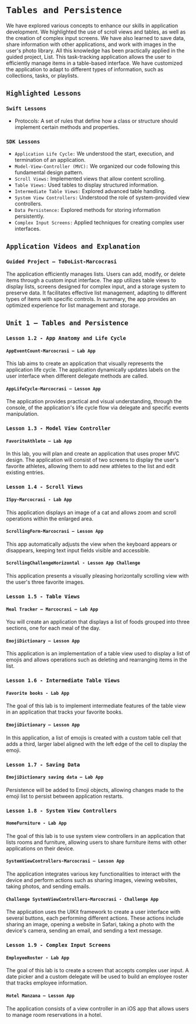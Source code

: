 # `Tables and Persistence`

We have explored various concepts to enhance our skills in application development. We highlighted the use of scroll views and tables, as well as the creation of complex input screens. We have also learned to save data, share information with other applications, and work with images in the user's photo library. All this knowledge has been practically applied in the guided project, List. This task-tracking application allows the user to efficiently manage items in a table-based interface. We have customized the application to adapt to different types of information, such as collections, tasks, or playlists.

## `Highlighted Lessons`

### `Swift Lessons`
- Protocols: A set of rules that define how a class or structure should implement certain methods and properties.

### `SDK Lessons`
- `Application Life Cycle:` We understood the start, execution, and termination of an application.
- `Model-View-Controller (MVC):` We organized our code following this fundamental design pattern.
- `Scroll Views:` Implemented views that allow content scrolling.
- `Table Views:` Used tables to display structured information.
- `Intermediate Table Views:` Explored advanced table handling.
- `System View Controllers:` Understood the role of system-provided view controllers.
- `Data Persistence:` Explored methods for storing information persistently.
- `Complex Input Screens:` Applied techniques for creating complex user interfaces.

## `Application Videos and Explanation`

### `Guided Project – ToDoList-Marcocrasi`
The application efficiently manages lists. Users can add, modify, or delete items through a custom input interface. The app utilizes table views to display lists, screens designed for complex input, and a storage system to preserve data. It facilitates effective list management, adapting to different types of items with specific controls. In summary, the app provides an optimized experience for list management and storage.

## `Unit 1 – Tables and Persistence`

### `Lesson 1.2 - App Anatomy and Life Cycle`

#### `AppEventCount-Marcocrasi – Lab App`
This lab aims to create an application that visually represents the application life cycle. The application dynamically updates labels on the user interface when different delegate methods are called.

#### `AppLifeCycle-Marcocrasi – Lesson App`
The application provides practical and visual understanding, through the console, of the application's life cycle flow via delegate and specific events manipulation.

### `Lesson 1.3 - Model View Controller`

#### `FavoriteAthlete – Lab App`
In this lab, you will plan and create an application that uses proper MVC design. The application will consist of two screens to display the user's favorite athletes, allowing them to add new athletes to the list and edit existing entries.

### `Lesson 1.4 - Scroll Views`

#### `ISpy-Marcocrasi - Lab App`
This application displays an image of a cat and allows zoom and scroll operations within the enlarged area.

#### `ScrollingForm-Marcocrasi – Lesson App`
This app automatically adjusts the view when the keyboard appears or disappears, keeping text input fields visible and accessible.

#### `ScrollingChallengeHorizontal - Lesson App Challenge`
This application presents a visually pleasing horizontally scrolling view with the user's three favorite images.

### `Lesson 1.5 - Table Views`

#### `Meal Tracker – Marcocrasi – Lab App`
You will create an application that displays a list of foods grouped into three sections, one for each meal of the day.

#### `EmojiDictionary – Lesson App`
This application is an implementation of a table view used to display a list of emojis and allows operations such as deleting and rearranging items in the list.

### `Lesson 1.6 - Intermediate Table Views`

#### `Favorite books - Lab App`
The goal of this lab is to implement intermediate features of the table view in an application that tracks your favorite books.

#### `EmojiDictionary – Lesson App`
In this application, a list of emojis is created with a custom table cell that adds a third, larger label aligned with the left edge of the cell to display the emoji.

### `Lesson 1.7 - Saving Data`

#### `EmojiDictionary saving data – Lab App`
Persistence will be added to Emoji objects, allowing changes made to the emoji list to persist between application restarts.

### `Lesson 1.8 - System View Controllers`

#### `HomeFurniture - Lab App`
The goal of this lab is to use system view controllers in an application that lists rooms and furniture, allowing users to share furniture items with other applications on their device.

#### `SystemViewControllers-Marcocrasi – Lesson App`
The application integrates various key functionalities to interact with the device and perform actions such as sharing images, viewing websites, taking photos, and sending emails.

#### `Challenge SystemViewControllers-Marcocrasi - Challenge App`
The application uses the UIKit framework to create a user interface with several buttons, each performing different actions. These actions include sharing an image, opening a website in Safari, taking a photo with the device's camera, sending an email, and sending a text message.

### `Lesson 1.9 - Complex Input Screens`

#### `EmployeeRoster - Lab App`
The goal of this lab is to create a screen that accepts complex user input. A date picker and a custom delegate will be used to build an employee roster that tracks employee information.

#### `Hotel Manzana – Lesson App`
The application consists of a view controller in an iOS app that allows users to manage room reservations in a hotel.
